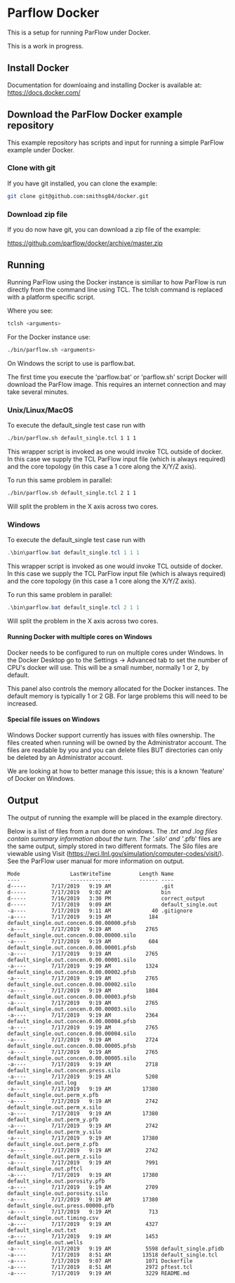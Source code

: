 # Parflow Docker 

This is a setup for running ParFlow under Docker.

This is a work in progress.

## Install Docker


Documentation for downloaing and installing Docker is available at: https://docs.docker.com/

## Download the ParFlow Docker example repository

This example repository has scripts and input for running a simple ParFlow example under Docker.

### Clone with git

If you have git installed, you can clone the example:

```bash
git clone git@github.com:smithsg84/docker.git
```

### Download zip file

If you do now have git, you can download a zip file of the example:

https://github.com/parflow/docker/archive/master.zip

## Running

Running ParFlow using the Docker instance is similiar to how ParFlow
is run directly from the command line using TCL.  The tclsh command is
replaced with a platform specific script.

Where you see:

```bash
tclsh <arguments>
```

For the Docker instance use:

```bash
./bin/parflow.sh <arguments>
```

On Windows the script to use is parflow.bat.

The first time you execute the 'parflow.bat' or 'parflow.sh' script
Docker will download the ParFlow image.  This requires an internet
connection and may take several minutes.

### Unix/Linux/MacOS

To execute the default_single test case run with

```bash
./bin/parflow.sh default_single.tcl 1 1 1
```

This wrapper script is invoked as one would invoke TCL outside of
docker.  In this case we supply the TCL ParFlow input file (which is
always required) and the core topology (in this case a 1
core along the  X/Y/Z axis).

To run this same problem in parallel:

```bash
./bin/parflow.sh default_single.tcl 2 1 1
```

Will split the problem in the X axis across two cores.


### Windows

To execute the default_single test case run with

```PowerShell
.\bin\parflow.bat default_single.tcl 1 1 1
```

This wrapper script is invoked as one would invoke TCL outside of
docker.  In this case we supply the TCL ParFlow input file (which is
always required) and the core topology (in this case a 1
core along the  X/Y/Z axis).

To run this same problem in parallel:

```PowerShell
.\bin\parflow.bat default_single.tcl 2 1 1
```

Will split the problem in the X axis across two cores.

#### Running Docker with multiple cores on Windows

Docker needs to be configured to run on multiple cores under Windows.
In the Docker Desktop go to the Settings -> Advanced tab to set the
number of CPU's docker will use.  This will be a small number,
normally 1 or 2, by default.

This panel also controls the memory allocated for the Docker
instances.  The default memory is typically 1 or 2 GB.  For large
problems this will need to be increased.

#### Special file issues on Windows

Windows Docker support currently has issues with files ownership.  The
files created when running will be owned by the Administrator account.
The files are readable by you and you can delete files BUT directories
can only be deleted by an Administrator account.

We are looking at how to better manage this issue; this is a known
'feature' of Docker on Windows.

## Output

The output of running the example will be placed in the
example directory.

Below is a list of files from a run done on windows.  The *.txt and
*.log files contain summary information about the turn.  The '*.silo'
and '*.pfb' files are the same output, simply stored in two different
formats.  The Silo files are viewable using Visit
(https://wci.llnl.gov/simulation/computer-codes/visit/).  See the
ParFlow user manual for more information on output.

```
Mode                LastWriteTime         Length Name
----                -------------         ------ ----
d-----        7/17/2019   9:19 AM                .git
d-----        7/17/2019   9:02 AM                bin
d-----        7/16/2019   3:30 PM                correct_output
d-----        7/17/2019   9:09 AM                default_single.out
-a----        7/17/2019   9:11 AM             40 .gitignore
-a----        7/17/2019   9:19 AM            184 default_single.out.concen.0.00.00000.pfsb
-a----        7/17/2019   9:19 AM           2765 default_single.out.concen.0.00.00000.silo
-a----        7/17/2019   9:19 AM            604 default_single.out.concen.0.00.00001.pfsb
-a----        7/17/2019   9:19 AM           2765 default_single.out.concen.0.00.00001.silo
-a----        7/17/2019   9:19 AM           1324 default_single.out.concen.0.00.00002.pfsb
-a----        7/17/2019   9:19 AM           2765 default_single.out.concen.0.00.00002.silo
-a----        7/17/2019   9:19 AM           1804 default_single.out.concen.0.00.00003.pfsb
-a----        7/17/2019   9:19 AM           2765 default_single.out.concen.0.00.00003.silo
-a----        7/17/2019   9:19 AM           2364 default_single.out.concen.0.00.00004.pfsb
-a----        7/17/2019   9:19 AM           2765 default_single.out.concen.0.00.00004.silo
-a----        7/17/2019   9:19 AM           2724 default_single.out.concen.0.00.00005.pfsb
-a----        7/17/2019   9:19 AM           2765 default_single.out.concen.0.00.00005.silo
-a----        7/17/2019   9:19 AM           2718 default_single.out.concen.press.silo
-a----        7/17/2019   9:19 AM           5208 default_single.out.log
-a----        7/17/2019   9:19 AM          17380 default_single.out.perm_x.pfb
-a----        7/17/2019   9:19 AM           2742 default_single.out.perm_x.silo
-a----        7/17/2019   9:19 AM          17380 default_single.out.perm_y.pfb
-a----        7/17/2019   9:19 AM           2742 default_single.out.perm_y.silo
-a----        7/17/2019   9:19 AM          17380 default_single.out.perm_z.pfb
-a----        7/17/2019   9:19 AM           2742 default_single.out.perm_z.silo
-a----        7/17/2019   9:19 AM           7991 default_single.out.pftcl
-a----        7/17/2019   9:19 AM          17380 default_single.out.porosity.pfb
-a----        7/17/2019   9:19 AM           2709 default_single.out.porosity.silo
-a----        7/17/2019   9:19 AM          17380 default_single.out.press.00000.pfb
-a----        7/17/2019   9:19 AM            713 default_single.out.timing.csv
-a----        7/17/2019   9:19 AM           4327 default_single.out.txt
-a----        7/17/2019   9:19 AM           1453 default_single.out.wells
-a----        7/17/2019   9:19 AM           5598 default_single.pfidb
-a----        7/17/2019   8:51 AM          13518 default_single.tcl
-a----        7/17/2019   9:07 AM           1071 Dockerfile
-a----        7/17/2019   8:51 AM           2972 pftest.tcl
-a----        7/17/2019   9:19 AM           3229 README.md
```
	 
